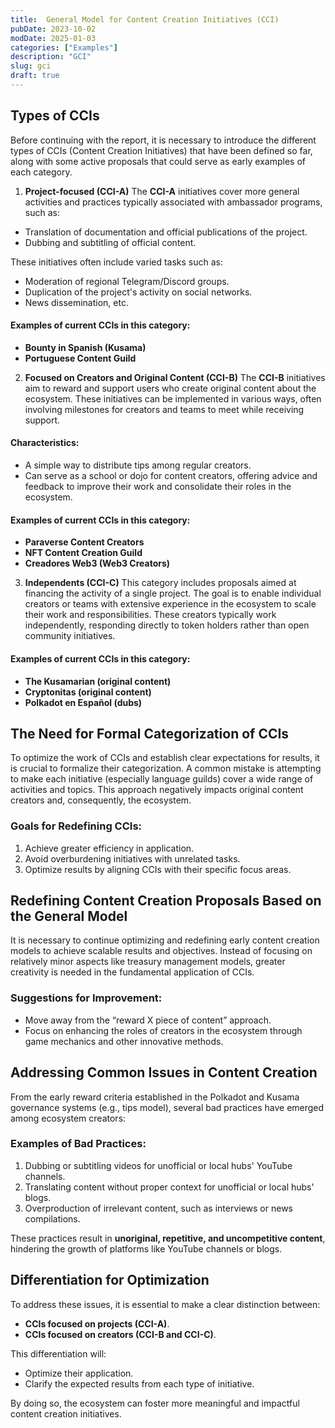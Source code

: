```yaml
---
title:  General Model for Content Creation Initiatives (CCI)
pubDate: 2023-10-02
modDate: 2025-01-03
categories: ["Examples"]
description: "GCI"
slug: gci
draft: true
---
```


## Types of CCIs
Before continuing with the report, it is necessary to introduce the different types of CCIs (Content Creation Initiatives) that have been defined so far, along with some active proposals that could serve as early examples of each category.

1. **Project-focused (CCI-A)**
The **CCI-A** initiatives cover more general activities and practices typically associated with ambassador programs, such as:
- Translation of documentation and official publications of the project.
- Dubbing and subtitling of official content.

These initiatives often include varied tasks such as:
- Moderation of regional Telegram/Discord groups.
- Duplication of the project's activity on social networks.
- News dissemination, etc.

#### Examples of current CCIs in this category:
- **Bounty in Spanish (Kusama)**
- **Portuguese Content Guild**

2. **Focused on Creators and Original Content (CCI-B)**
The **CCI-B** initiatives aim to reward and support users who create original content about the ecosystem. These initiatives can be implemented in various ways, often involving milestones for creators and teams to meet while receiving support.

#### Characteristics:
- A simple way to distribute tips among regular creators.
- Can serve as a school or dojo for content creators, offering advice and feedback to improve their work and consolidate their roles in the ecosystem.

#### Examples of current CCIs in this category:
- **Paraverse Content Creators**
- **NFT Content Creation Guild**
- **Creadores Web3 (Web3 Creators)**

3. **Independents (CCI-C)**
This category includes proposals aimed at financing the activity of a single project. The goal is to enable individual creators or teams with extensive experience in the ecosystem to scale their work and responsibilities. These creators typically work independently, responding directly to token holders rather than open community initiatives.

#### Examples of current CCIs in this category:
- **The Kusamarian (original content)**
- **Cryptonitas (original content)**
- **Polkadot en Español (dubs)**

## The Need for Formal Categorization of CCIs
To optimize the work of CCIs and establish clear expectations for results, it is crucial to formalize their categorization. A common mistake is attempting to make each initiative (especially language guilds) cover a wide range of activities and topics. This approach negatively impacts original content creators and, consequently, the ecosystem. 

### Goals for Redefining CCIs:
1. Achieve greater efficiency in application.
2. Avoid overburdening initiatives with unrelated tasks.
3. Optimize results by aligning CCIs with their specific focus areas.

## Redefining Content Creation Proposals Based on the General Model
It is necessary to continue optimizing and redefining early content creation models to achieve scalable results and objectives. Instead of focusing on relatively minor aspects like treasury management models, greater creativity is needed in the fundamental application of CCIs.

### Suggestions for Improvement:
- Move away from the “reward X piece of content” approach.
- Focus on enhancing the roles of creators in the ecosystem through game mechanics and other innovative methods.

## Addressing Common Issues in Content Creation
From the early reward criteria established in the Polkadot and Kusama governance systems (e.g., tips model), several bad practices have emerged among ecosystem creators:

### Examples of Bad Practices:
1. Dubbing or subtitling videos for unofficial or local hubs' YouTube channels.
2. Translating content without proper context for unofficial or local hubs' blogs.
3. Overproduction of irrelevant content, such as interviews or news compilations.

These practices result in **unoriginal, repetitive, and uncompetitive content**, hindering the growth of platforms like YouTube channels or blogs.

## Differentiation for Optimization
To address these issues, it is essential to make a clear distinction between:
- **CCIs focused on projects (CCI-A)**.
- **CCIs focused on creators (CCI-B and CCI-C)**.

This differentiation will:
- Optimize their application.
- Clarify the expected results from each type of initiative.

By doing so, the ecosystem can foster more meaningful and impactful content creation initiatives.
